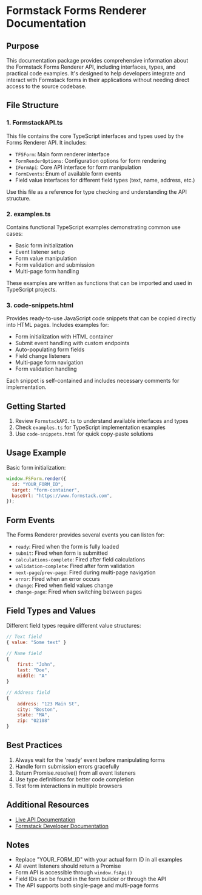 # Formstack Forms Renderer Documentation

## Purpose

This documentation package provides comprehensive information about the Formstack Forms Renderer API, including interfaces, types, and practical code examples. It's designed to help developers integrate and interact with Formstack forms in their applications without needing direct access to the source codebase.

## File Structure

### 1. FormstackAPI.ts

This file contains the core TypeScript interfaces and types used by the Forms Renderer API. It includes:

- `TFSForm`: Main form renderer interface
- `FormRenderOptions`: Configuration options for form rendering
- `IFormApi`: Core API interface for form manipulation
- `FormEvents`: Enum of available form events
- Field value interfaces for different field types (text, name, address, etc.)

Use this file as a reference for type checking and understanding the API structure.

### 2. examples.ts

Contains functional TypeScript examples demonstrating common use cases:

- Basic form initialization
- Event listener setup
- Form value manipulation
- Form validation and submission
- Multi-page form handling

These examples are written as functions that can be imported and used in TypeScript projects.

### 3. code-snippets.html

Provides ready-to-use JavaScript code snippets that can be copied directly into HTML pages. Includes examples for:

- Form initialization with HTML container
- Submit event handling with custom endpoints
- Auto-populating form fields
- Field change listeners
- Multi-page form navigation
- Form validation handling

Each snippet is self-contained and includes necessary comments for implementation.

## Getting Started

1. Review `FormstackAPI.ts` to understand available interfaces and types
2. Check `examples.ts` for TypeScript implementation examples
3. Use `code-snippets.html` for quick copy-paste solutions

## Usage Example

Basic form initialization:

```javascript
window.FSForm.render({
  id: "YOUR_FORM_ID",
  target: "form-container",
  baseUrl: "https://www.formstack.com",
});
```

## Form Events

The Forms Renderer provides several events you can listen for:

- `ready`: Fired when the form is fully loaded
- `submit`: Fired when form is submitted
- `calculations-complete`: Fired after field calculations
- `validation-complete`: Fired after form validation
- `next-page`/`prev-page`: Fired during multi-page navigation
- `error`: Fired when an error occurs
- `change`: Fired when field values change
- `change-page`: Fired when switching between pages

## Field Types and Values

Different field types require different value structures:

```javascript
// Text field
{ value: "Some text" }

// Name field
{
    first: "John",
    last: "Doe",
    middle: "A"
}

// Address field
{
    address: "123 Main St",
    city: "Boston",
    state: "MA",
    zip: "02108"
}
```

## Best Practices

1. Always wait for the 'ready' event before manipulating forms
2. Handle form submission errors gracefully
3. Return Promise.resolve() from all event listeners
4. Use type definitions for better code completion
5. Test form interactions in multiple browsers

## Additional Resources

- [Live API Documentation](https://live-form-api.formstack.com)
- [Formstack Developer Documentation](https://developers.formstack.com)

## Notes

- Replace "YOUR_FORM_ID" with your actual form ID in all examples
- All event listeners should return a Promise
- Form API is accessible through `window.fsApi()`
- Field IDs can be found in the form builder or through the API
- The API supports both single-page and multi-page forms

